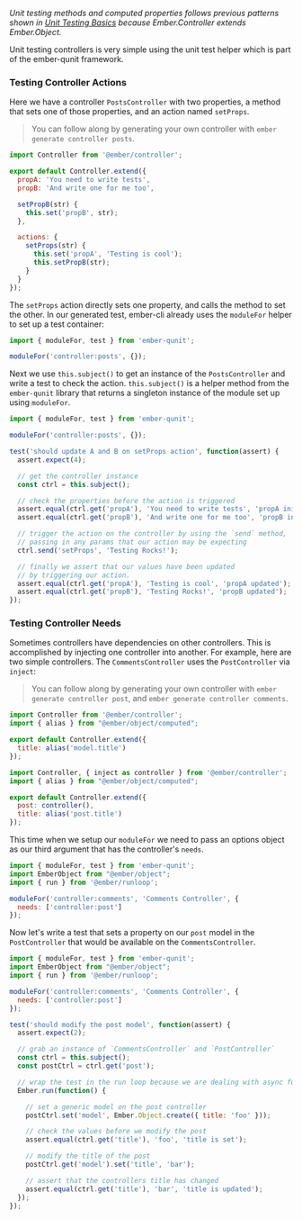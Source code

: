 _Unit testing methods and computed properties follows previous patterns shown
in [Unit Testing Basics] because Ember.Controller extends Ember.Object._

Unit testing controllers is very simple using the unit test helper which is part
of the ember-qunit framework.

### Testing Controller Actions

Here we have a controller `PostsController` with two properties, a method that
sets one of those properties, and an action named `setProps`.

> You can follow along by generating your own controller with `ember generate
> controller posts`.

```app/controllers/posts.js
import Controller from '@ember/controller';

export default Controller.extend({
  propA: 'You need to write tests',
  propB: 'And write one for me too',

  setPropB(str) {
    this.set('propB', str);
  },

  actions: {
    setProps(str) {
      this.set('propA', 'Testing is cool');
      this.setPropB(str);
    }
  }
});
```

The `setProps` action directly sets one property, and calls the method to set the other.
In our generated test, ember-cli already uses the `moduleFor` helper to set up a test
container:

```tests/unit/controllers/posts-test.js
import { moduleFor, test } from 'ember-qunit';

moduleFor('controller:posts', {});
```

Next we use `this.subject()` to get an instance of the `PostsController` and
write a test to check the action. `this.subject()` is a helper method from the
`ember-qunit` library that returns a singleton instance of the module set up
using `moduleFor`.

```tests/unit/controllers/posts-test.js
import { moduleFor, test } from 'ember-qunit';

moduleFor('controller:posts', {});

test('should update A and B on setProps action', function(assert) {
  assert.expect(4);

  // get the controller instance
  const ctrl = this.subject();

  // check the properties before the action is triggered
  assert.equal(ctrl.get('propA'), 'You need to write tests', 'propA initialized');
  assert.equal(ctrl.get('propB'), 'And write one for me too', 'propB initialized');

  // trigger the action on the controller by using the `send` method,
  // passing in any params that our action may be expecting
  ctrl.send('setProps', 'Testing Rocks!');

  // finally we assert that our values have been updated
  // by triggering our action.
  assert.equal(ctrl.get('propA'), 'Testing is cool', 'propA updated');
  assert.equal(ctrl.get('propB'), 'Testing Rocks!', 'propB updated');
});
```

### Testing Controller Needs

Sometimes controllers have dependencies on other controllers. This is
accomplished by injecting one controller into another. For example, here are two simple controllers. The
`CommentsController` uses the `PostController` via `inject`:

> You can follow along by generating your own controller with `ember generate
> controller post`, and `ember generate controller comments`.

```app/controllers/post.js
import Controller from '@ember/controller';
import { alias } from "@ember/object/computed";

export default Controller.extend({
  title: alias('model.title')
});
```

```app/controllers/comments.js
import Controller, { inject as controller } from '@ember/controller';
import { alias } from "@ember/object/computed";

export default Controller.extend({
  post: controller(),
  title: alias('post.title')
});
```

This time when we setup our `moduleFor` we need to pass an options object as
our third argument that has the controller's `needs`.

```tests/unit/controllers/comments-test.js
import { moduleFor, test } from 'ember-qunit';
import EmberObject from "@ember/object";
import { run } from '@ember/runloop';

moduleFor('controller:comments', 'Comments Controller', {
  needs: ['controller:post']
});
```

Now let's write a test that sets a property on our `post` model in the
`PostController` that would be available on the `CommentsController`.

```tests/unit/controllers/comments-test.js
import { moduleFor, test } from 'ember-qunit';
import EmberObject from "@ember/object";
import { run } from '@ember/runloop';

moduleFor('controller:comments', 'Comments Controller', {
  needs: ['controller:post']
});

test('should modify the post model', function(assert) {
  assert.expect(2);

  // grab an instance of `CommentsController` and `PostController`
  const ctrl = this.subject();
  const postCtrl = ctrl.get('post');

  // wrap the test in the run loop because we are dealing with async functions
  Ember.run(function() {

    // set a generic model on the post controller
    postCtrl.set('model', Ember.Object.create({ title: 'foo' }));

    // check the values before we modify the post
    assert.equal(ctrl.get('title'), 'foo', 'title is set');

    // modify the title of the post
    postCtrl.get('model').set('title', 'bar');

    // assert that the controllers title has changed
    assert.equal(ctrl.get('title'), 'bar', 'title is updated');
  });
});
```

[Unit Testing Basics]: unit-testing-basics
[needs]: ../controllers/dependencies-between-controllers
